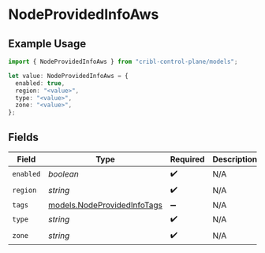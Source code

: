 # NodeProvidedInfoAws

## Example Usage

```typescript
import { NodeProvidedInfoAws } from "cribl-control-plane/models";

let value: NodeProvidedInfoAws = {
  enabled: true,
  region: "<value>",
  type: "<value>",
  zone: "<value>",
};
```

## Fields

| Field                                                            | Type                                                             | Required                                                         | Description                                                      |
| ---------------------------------------------------------------- | ---------------------------------------------------------------- | ---------------------------------------------------------------- | ---------------------------------------------------------------- |
| `enabled`                                                        | *boolean*                                                        | :heavy_check_mark:                                               | N/A                                                              |
| `region`                                                         | *string*                                                         | :heavy_check_mark:                                               | N/A                                                              |
| `tags`                                                           | [models.NodeProvidedInfoTags](../models/nodeprovidedinfotags.md) | :heavy_minus_sign:                                               | N/A                                                              |
| `type`                                                           | *string*                                                         | :heavy_check_mark:                                               | N/A                                                              |
| `zone`                                                           | *string*                                                         | :heavy_check_mark:                                               | N/A                                                              |